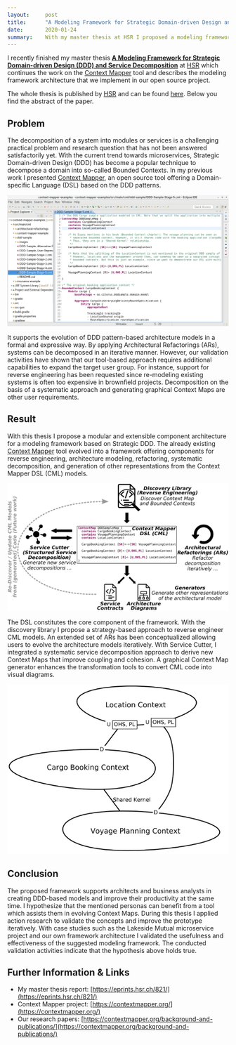 ```yaml
---
layout:     post
title:      "A Modeling Framework for Strategic Domain-driven Design and Service Decomposition"
date:       2020-01-24
summary:    With my master thesis at HSR I proposed a modeling framework for Strategic Domain-driven Design (DDD) and service decomposition that has been implemented by the Context Mapper open source project.
---
```


I recently finished my master thesis **[A Modeling Framework for Strategic Domain-driven Design (DDD) and Service Decomposition](https://eprints.hsr.ch/821/)** 
at [HSR](https://www.hsr.ch) which continues the work on the [Context Mapper](https://contextmapper.github.io) tool and describes the
modeling framework architecture that we implement in our open source project. 

The whole thesis is published by [HSR](https://www.hsr.ch) and can be found [here](https://eprints.hsr.ch/821/). 
Below you find the abstract of the paper.

## Problem
The decomposition of a system into modules or services is a challenging practical problem and research question that has 
not been answered satisfactorily yet. With the current trend towards microservices, Strategic Domain-driven Design (DDD) 
has become a popular technique to decompose a domain into so-called Bounded Contexts. In my previous work I presented 
[Context Mapper](https://contextmapper.org/), an open source tool offering a Domain-specific Language (DSL) based on the 
DDD patterns. 

![Context Mapper DSL (Eclipse Plugin Screenshot)](/media/012020-Eclipse-Screenshot.png)

It supports the evolution of DDD pattern-based architecture models in a formal and expressive way. By 
applying Architectural Refactorings (ARs), systems can be decomposed in an iterative manner. However, our validation 
activities have shown that our tool-based approach requires additional capabilities to expand the target user group. 
For instance, support for reverse engineering has been requested since re-modeling existing systems is often too 
expensive in brownfield projects. Decomposition on the basis of a systematic approach and generating graphical Context Maps 
are other user requirements.

## Result
With this thesis I propose a modular and extensible component architecture for a modeling framework based on Strategic 
DDD. The already existing [Context Mapper](https://contextmapper.org/) tool evolved into a framework offering components 
for reverse engineering, architecture modeling, refactoring, systematic decomposition, and generation of other 
representations from the Context Mapper DSL (CML) models. 

![Context Mapper Framework Overview](/media/012020-master-thesis-framework-overview.png)

The DSL constitutes the core component of the framework. With the discovery library I propose a strategy-based approach 
to reverse engineer CML models. An extended set of ARs has been conceptualized allowing users to evolve the architecture 
models iteratively. With Service Cutter, I integrated a systematic service decomposition approach to derive new Context 
Maps that improve coupling and cohesion. A graphical Context Map generator enhances the transformation tools to convert 
CML code into visual diagrams.

![Graphical Context Map Example](/media/012020-context-map-generator-example.png)

## Conclusion
The proposed framework supports architects and business analysts in creating DDD-based models and improve their 
productivity at the same time. I hypothesize that the mentioned personas can benefit from a tool which assists them
in evolving Context Maps. During this thesis I applied action research to validate the concepts and improve the 
prototype iteratively. With case studies such as the Lakeside Mutual microservice project and our own framework architecture 
I validated the usefulness and effectiveness of the suggested modeling framework. The conducted validation activities 
indicate that the hypothesis above holds true.

## Further Information & Links
 * My master thesis report: [https://eprints.hsr.ch/821/](https://eprints.hsr.ch/821/)
 * Context Mapper project: [https://contextmapper.org/](https://contextmapper.org/)
 * Our research papers: [https://contextmapper.org/background-and-publications/](https://contextmapper.org/background-and-publications/)
